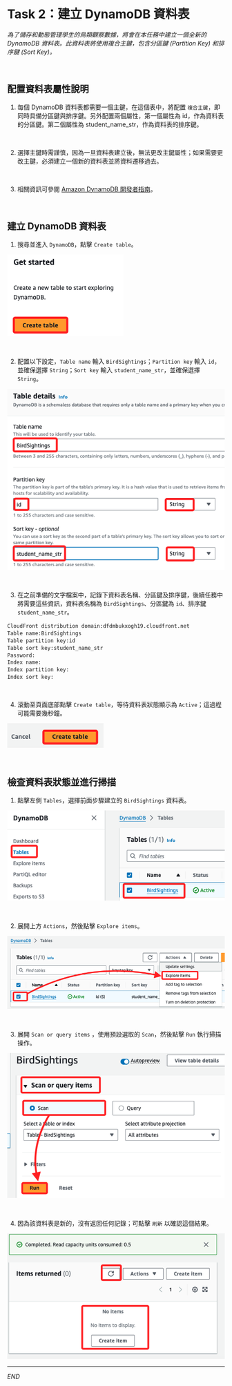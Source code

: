 # Task 2：建立 DynamoDB 資料表

_為了儲存和動態管理學生的鳥類觀察數據，將會在本任務中建立一個全新的 DynamoDB 資料表。此資料表將使用複合主鍵，包含分區鍵 (Partition Key) 和排序鍵 (Sort Key)。_

<br>

## 配置資料表屬性說明

1. 每個 DynamoDB 資料表都需要一個主鍵，在這個表中，將配置 `複合主鍵`，即同時具備分區鍵與排序鍵。另外配置兩個屬性，第一個屬性為 id，作為資料表的分區鍵。第二個屬性為 student_name_str，作為資料表的排序鍵。

<br>

2. 選擇主鍵時需謹慎，因為一旦資料表建立後，無法更改主鍵屬性；如果需要更改主鍵，必須建立一個新的資料表並將資料遷移過去。

<br>

3. 相關資訊可參閱 [Amazon DynamoDB 開發者指南](https://docs.aws.amazon.com/amazondynamodb/latest/developerguide/Introduction.html)。

<br>

## 建立 DynamoDB 資料表

1. 搜尋並進入 `DynamoDB`，點擊 `Create table`。

![](images/img_06.png)

<br>

2. 配置以下設定，`Table name` 輸入 `BirdSightings`；`Partition key` 輸入 `id`，並確保選擇 `String`；`Sort key` 輸入 `student_name_str`，並確保選擇 `String`。

![](images/img_07.png)

<br>

3. 在之前準備的文字檔案中，記錄下資料表名稱、分區鍵及排序鍵，後續任務中將需要這些資訊，資料表名稱為 `BirdSightings`、分區鍵為 `id`、排序鍵 `student_name_str`。

```bash
CloudFront distribution domain:dfdmbukxogh19.cloudfront.net
Table name:BirdSightings
Table partition key:id
Table sort key:student_name_str
Password:
Index name:
Index partition key:
Index sort key:
```

<br>

4. 滾動至頁面底部點擊 `Create table`，等待資料表狀態顯示為 `Active`；這過程可能需要幾秒鐘。

![](images/img_08.png)

<br>

## 檢查資料表狀態並進行掃描

1. 點擊左側 `Tables`，選擇前面步驟建立的 `BirdSightings` 資料表。

![](images/img_09.png)

<br>

2. 展開上方 `Actions`，然後點擊 `Explore items`。

![](images/img_10.png)

<br>

3. 展開 `Scan or query items` ，使用預設選取的 `Scan`，然後點擊 `Run` 執行掃描操作。

![](images/img_11.png)

<br>

4. 因為該資料表是新的，沒有返回任何記錄；可點擊 `刷新` 以確認這個結果。

![](images/img_12.png)
<br>

___

_END_